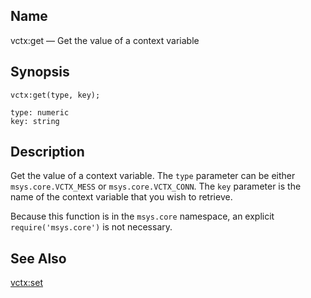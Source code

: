 <a name="lua.ref.vctx_get"></a>
## Name

vctx:get — Get the value of a context variable

<a name="idp19265232"></a>
## Synopsis

`vctx:get(type, key);`

```
type: numeric
key: string
```
<a name="idp19268208"></a>
## Description

Get the value of a context variable. The `type` parameter can be either `msys.core.VCTX_MESS` or `msys.core.VCTX_CONN`. The `key` parameter is the name of the context variable that you wish to retrieve.

Because this function is in the `msys.core` namespace, an explicit `require('msys.core')` is not necessary.

<a name="idp19273328"></a>
## See Also

[vctx:set](lua.ref.vctx_set.php "vctx:set")
